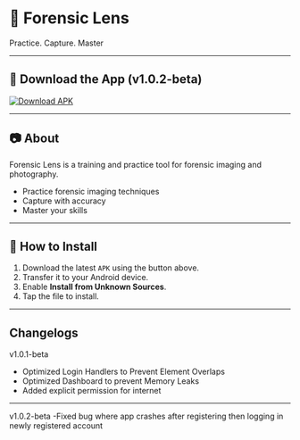 # 📸 Forensic Lens  
Practice. Capture. Master  

---

## 🔽 Download the App  (v1.0.2-beta)
[![Download APK](https://img.shields.io/badge/Download-APK-red?style=for-the-badge&logo=android)](https://github.com/Inv8Solutions/ForensicLensApp/releases/download/v1.0.2-beta/ForensicLens.v1.0.2-beta.apk)

---

## 📷 About  
Forensic Lens is a training and practice tool for forensic imaging and photography.  

- Practice forensic imaging techniques  
- Capture with accuracy  
- Master your skills  

---

## 🚀 How to Install  
1. Download the latest `APK` using the button above.  
2. Transfer it to your Android device.  
3. Enable **Install from Unknown Sources**.  
4. Tap the file to install.  

---

## Changelogs
v1.0.1-beta
- Optimized Login Handlers to Prevent Element Overlaps
- Optimized Dashboard to prevent Memory Leaks
- Added explicit permission for internet

---
v1.0.2-beta
-Fixed bug where app crashes after registering then logging in newly registered account
